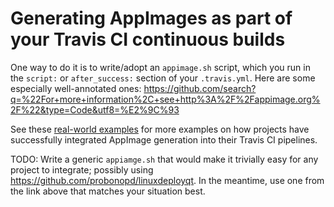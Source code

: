 # Generating AppImages as part of your Travis CI continuous builds

One way to do it is to write/adopt an `appimage.sh` script, which you run in the `script:` or `after_success:` section of your `.travis.yml`. Here are some especially well-annotated ones: https://github.com/search?q=%22For+more+information%2C+see+http%3A%2F%2Fappimage.org%2F%22&type=Code&utf8=%E2%9C%93

See these [real-world examples](https://github.com/search?l=yaml&q=%22appimage.sh%22+%22script%3A%22&ref=searchresults&type=Code&utf8=%E2%9C%93) for more examples on how projects have successfully integrated AppImage generation into their Travis CI pipelines. 

TODO: Write a generic `appiamge.sh` that would make it trivially easy for any project to integrate; possibly using https://github.com/probonopd/linuxdeployqt. In the meantime, use one from the link above that matches your situation best.
